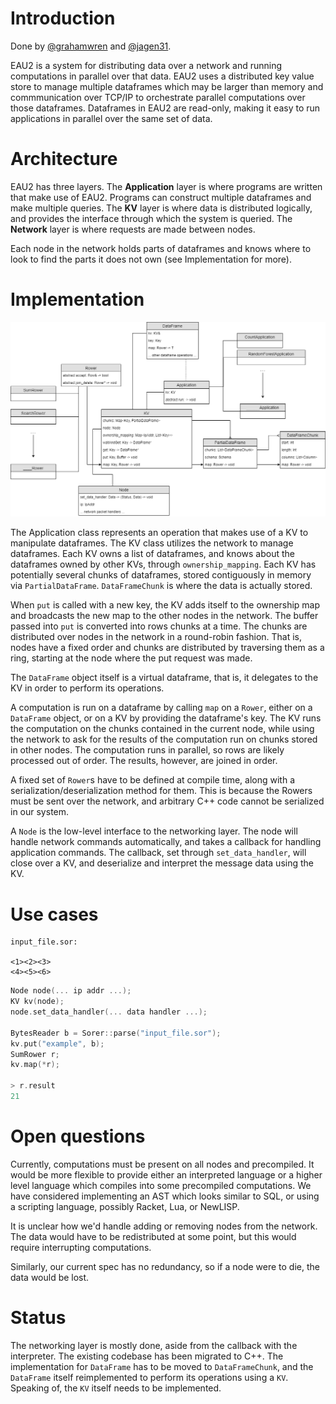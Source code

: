 # Introduction

Done by [@grahamwren](https://github.com/grahamwren) and
[@jagen31](https://github.com/jagen31).

EAU2 is a system for distributing data over a network and running computations
in parallel over that data.  EAU2 uses a distributed key value store to manage
multiple dataframes which may be larger than memory and commmunication over
TCP/IP to orchestrate parallel computations over those dataframes.  Dataframes
in EAU2 are read-only, making it easy to run applications in parallel over the
same set of data.

# Architecture

EAU2 has three layers.  The **Application** layer is where programs are written
that make use of EAU2.  Programs can construct multiple dataframes and make
multiple queries. The **KV** layer is where data is distributed logically, and
provides the interface through which the system is queried.  The **Network**
layer is where requests are made between nodes.

Each node in the network holds parts of dataframes and knows where to look
to find the parts it does not own (see Implementation for more).

# Implementation

![EAU2 Entity Relationship Diagram](https://github.com/grahamwren/cs4500-project/raw/master/report/diagram.png)

The Application class represents an operation that makes use of a KV to
manipulate dataframes.  The KV class utilizes the network to manage dataframes.
Each KV owns a list of dataframes, and knows about the dataframes owned by
other KVs, through `ownership_mapping`.  Each KV has potentially several
chunks of dataframes, stored contiguously in memory via `PartialDataFrame`.
`DataFrameChunk` is where the data is actually stored.

When `put` is called with a new key, the KV adds itself to the ownership map
and broadcasts the new map to the other nodes in the network.  The buffer
passed into `put` is converted into rows chunks at a time.  The chunks are
distributed over nodes in the network in a round-robin fashion.  That is, nodes
have a fixed order and chunks are distributed by traversing them as a ring,
starting at the node where the put request was made.

The `DataFrame` object itself is a virtual dataframe, that is, it delegates
to the KV in order to perform its operations.

A computation is run on a dataframe by calling `map` on a `Rower`, either on a
`DataFrame` object, or on a KV by providing the dataframe's key.  The KV runs
the computation on the chunks contained in the current node, while using the
network to ask for the results of the computation run on chunks stored in other
nodes.  The computation runs in parallel, so rows are likely processed out of
order.  The results, however, are joined in order.

A fixed set of `Rower`s have to be defined at compile time, along with a
serialization/deserialization method for them.  This is because the Rowers must
be sent over the network, and arbitrary C++ code cannot be serialized in our
system.

A `Node` is the low-level interface to the networking layer.  The node will
handle network commands automatically, and takes a callback for handling
application commands.  The callback, set through `set_data_handler`, will
close over a KV, and deserialize and interpret the message data using
the KV.

# Use cases

```
input_file.sor:

<1><2><3>
<4><5><6>
```

```cpp
Node node(... ip addr ...);
KV kv(node);
node.set_data_handler(... data handler ...);

BytesReader b = Sorer::parse("input_file.sor");
kv.put("example", b);
SumRower r;
kv.map(*r);

> r.result
21
```

# Open questions

Currently, computations must be present on all nodes and precompiled.  It would
be more flexible to provide either an interpreted language or a higher level
language which compiles into some precompiled computations.  We have considered
implementing an AST which looks similar to SQL, or using a scripting language,
possibly Racket, Lua, or NewLISP.

It is unclear how we'd handle adding or removing nodes from the network.  The
data would have to be redistributed at some point, but this would require
interrupting computations.

Similarly, our current spec has no redundancy, so if a node were to die, the
data would be lost.

# Status

The networking layer is mostly done, aside from the callback with the
interpreter.  The existing codebase has been migrated to C++.  The
implementation for `DataFrame` has to be moved to `DataFrameChunk`, and the
`DataFrame` itself reimplemented to perform its operations using a `KV`.
Speaking of, the `KV` itself needs to be implemented.

